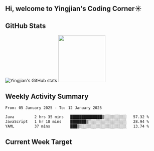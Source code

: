 ## Hi, welcome to Yingjian's Coding Corner☀️

## GitHub Stats
![Yingjian's GitHub stats](https://github-readme-stats.vercel.app/api?username=BigBigBai&show_icons=true&hide=stars,issues&hide_border=true&theme=merko&bg_color=00000000)
<img height="150em" src="https://github-readme-stats.vercel.app/api/top-langs/?username=BigBigBai&layout=compact&hide_border=true&theme=merko&bg_color=00000000"/>

## Weekly Activity Summary

<!--START_SECTION:waka-->

```txt
From: 05 January 2025 - To: 12 January 2025

Java         2 hrs 35 mins   ██████████████▒░░░░░░░░░░   57.32 %
JavaScript   1 hr 18 mins    ███████▒░░░░░░░░░░░░░░░░░   28.94 %
YAML         37 mins         ███▒░░░░░░░░░░░░░░░░░░░░░   13.74 %
```

<!--END_SECTION:waka-->

## Current Week Target


